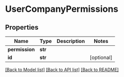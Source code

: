 # UserCompanyPermissions

## Properties
Name | Type | Description | Notes
------------ | ------------- | ------------- | -------------
**permission** | **str** |  | 
**id** | **str** |  | [optional] 

[[Back to Model list]](../README.md#documentation-for-models) [[Back to API list]](../README.md#documentation-for-api-endpoints) [[Back to README]](../README.md)


